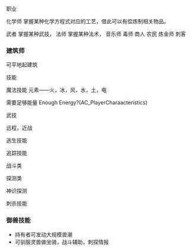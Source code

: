 职业

化学师  掌握某种化学方程式对应的工艺，借此可以有偿炼制相关物品。

武者  掌握某种武技，
法师  掌握某种法术，
音乐师
毒师
商人
农民
炼金师
刺客

### 建筑师

可平地起建筑

技能

魔法技能
元素——火，冰，风，水，土，电

需要足够能量
Enough Energy?(AC_PlayerCharaacteristics)


武技

远程，近战

逃生技能

追踪技能


战斗类

探测类

神识探测

刺杀技能

### 御兽技能

*  持有者可发动大规模兽潮
*  可驯服灵兽做坐骑，战斗辅助，刺探情报
